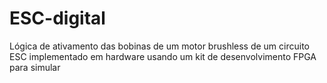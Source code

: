 # ESC-digital
Lógica de ativamento das bobinas de um motor brushless de um circuito ESC implementado em hardware usando um kit de desenvolvimento FPGA para simular
